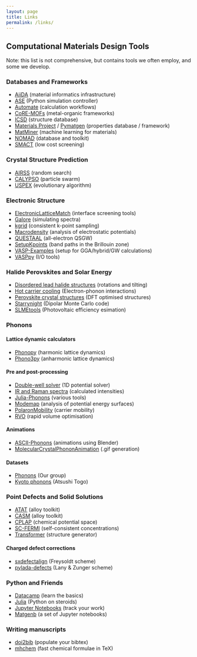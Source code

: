```yaml
---
layout: page
title: Links
permalink: /links/
---
```


## Computational Materials Design Tools

Note: this list is not comprehensive, but contains tools we often employ, and some we develop.

### Databases and Frameworks

* [AiiDA](http://www.aiida.net) (material informatics infrastructure)
* [ASE](https://wiki.fysik.dtu.dk/ase/) (Python simulation controller)
* [Automate](https://hackingmaterials.github.io/atomate/) (calculation workflows)
* [CoRE-MOFs](http://gregchung.github.io/CoRE-MOFs/) (metal-organic frameworks)
* [ICSD](http://cds.rsc.org) (structure database)
* [Materials Project](https://materialsproject.org) / [Pymatgen](http://pymatgen.org) (properties database / framework)
* [MatMiner](http://hackingmaterials.github.io/matminer/) (machine learning for materials)
* [NOMAD](https://nomad-coe.eu) (database and toolkit)
* [SMACT](https://github.com/WMD-group/SMACT) (low cost screening)

### Crystal Structure Prediction

* [AIRSS](https://www.mtg.msm.cam.ac.uk/Codes/AIRSS) (random search)
* [CALYPSO](http://www.calypso.cn) (particle swarm)
* [USPEX](http://uspex-team.org/en/uspex) (evolutionary algorithm) 

### Electronic Structure

* [ElectronicLatticeMatch](https://github.com/keeeto/ElectronicLatticeMatch) (interface screening tools)
* [Galore](https://github.com/SMTG-UCL/galore) (simulating spectra)
* [kgrid](https://github.com/WMD-group/kgrid) (consistent k-point sampling)
* [Macrodensity](https://github.com/WMD-group/MacroDensity) (analysis of electrostatic potentials)
* [QUESTAAL](https://www.questaal.org) (all-electron QSGW)
* [SetupKpoints](https://github.com/keeeto/SetupKpoints) (band paths in the Brillouin zone)
* [VASP-Examples](https://github.com/JMSkelton/VASP-Examples) (setup for GGA/hybrid/GW calculations)
* [VASPpy](https://github.com/bjmorgan/vasppy) (I/O tools)

### Halide Perovskites and Solar Energy

* [Disordered lead halide structures](https://github.com/jarvist/Disordered-MAPI-Phonons) (rotations and tilting)
* [Hot carrier cooling](https://github.com/WMD-group/hot-carrier-cooling) (Electron-phonon interactions)
* [Perovskite crystal structures](https://github.com/WMD-group/hybrid-perovskites) (DFT optimised structures)
* [Starrynight](https://github.com/WMD-group/StarryNight) (Dipolar Monte Carlo code)
* [SLMEtools](https://github.com/keeeto/SLMETools) (Photovoltaic efficiency esimation)

### Phonons

#### Lattice dynamic calculators 

* [Phonopy](https://atztogo.github.io/phonopy/) (harmonic lattice dynamics)
* [Phono3py](https://atztogo.github.io/phono3py/) (anharmonic lattice dynamics)

#### Pre and post-processing

* [Double-well solver](https://github.com/jarvist/Julia-SoftModeTISH-DeformationPotential) (1D potential solver)
* [IR and Raman spectra](https://github.com/JMSkelton/Phonopy-Spectroscopy) (calculated intensities)
* [Julia-Phonons](https://github.com/jarvist/Julia-Phonons) (various tools)
* [Modemap](https://github.com/JMSkelton/ModeMap) (analysis of potential energy surfaces)
* [PolaronMobility](https://github.com/jarvist/PolaronMobility.jl) (carrier mobility)
* [RVO](https://github.com/WMD-group/rvo) (rapid volume optimisation)

#### Animations
* [ASCII-Phonons](https://github.com/ajjackson/ascii-phonons) (animations using Blender) 
* [MolecularCrystalPhononAnimation](https://github.com/JMSkelton/MolecularCrystalPhononAnimation) (.gif generation)

#### Datasets

* [Phonons](https://github.com/WMD-group/Phonons) (Our group)
* [Kyoto phonons](phonondb.mtl.kyoto-u.ac.jp) (Atsushi Togo)


### Point Defects and Solid Solutions 

* [ATAT](https://www.brown.edu/Departments/Engineering/Labs/avdw/atat/) (alloy toolkit)
* [CASM](https://github.com/prisms-center/CASMcode) (alloy toolkit)
* [CPLAP](https://github.com/jbuckeridge/cplap) (chemical potential space)
* [SC-FERMI](https://github.com/jbuckeridge/sc-fermi) (self-consistent concentrations)
* [Transformer](https://github.com/JMSkelton/Transformer) (structure generator) 

#### Charged defect corrections

* [sxdefectalign](https://sxrepo.mpie.de/projects/sphinx-add-ons/files?sort=filename) (Freysoldt scheme) 
* [pylada-defects](https://github.com/pylada/pylada-defects) (Lany & Zunger scheme)

### Python and Friends

* [Datacamp](https://www.datacamp.com) (learn the basics)
* [Julia](https://julialang.org) (Python on steroids)
* [Jupyter Notebooks](https://jupyter.org) (track your work)
* [Matgenb](http://matgenb.materialsvirtuallab.org) (a set of Jupyter notebooks)

### Writing manuscripts

* [doi2bib](http://www.doi2bib.org) (populate your bibtex)
* [mhchem](https://ctan.org/pkg/mhchem?lang=en) (fast chemical formulae in TeX)
